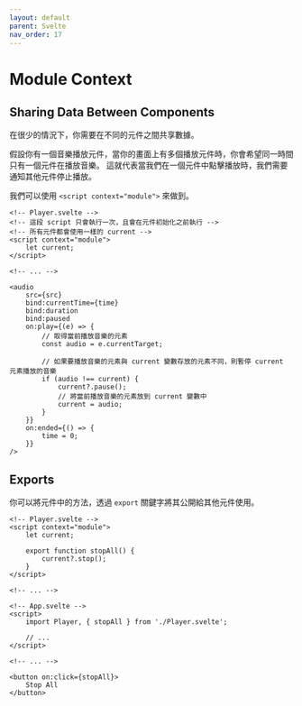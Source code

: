 ```yaml
---
layout: default
parent: Svelte
nav_order: 17
---
```


# Module Context

## Sharing Data Between Components

在很少的情況下，你需要在不同的元件之間共享數據。

假設你有一個音樂播放元件，當你的畫面上有多個播放元件時，你會希望同一時間只有一個元件在播放音樂。
這就代表當我們在一個元件中點擊播放時，我們需要通知其他元件停止播放。

我們可以使用 `<script context="module">` 來做到。

```svelte
<!-- Player.svelte -->
<!-- 這段 script 只會執行一次，且會在元件初始化之前執行 -->
<!-- 所有元件都會使用一樣的 current -->
<script context="module">
    let current;
</script>

<!-- ... -->

<audio
    src={src}
    bind:currentTime={time}
    bind:duration
    bind:paused
    on:play={(e) => {
        // 取得當前播放音樂的元素
        const audio = e.currentTarget;

        // 如果要播放音樂的元素與 current 變數存放的元素不同，則暫停 current 元素播放的音樂
        if (audio !== current) {
            current?.pause();
            // 將當前播放音樂的元素放到 current 變數中
            current = audio;
        }
    }}
    on:ended={() => {
        time = 0;
    }}
/>
```

## Exports

你可以將元件中的方法，透過 `export` 關鍵字將其公開給其他元件使用。

```svelte
<!-- Player.svelte -->
<script context="module">
    let current;

    export function stopAll() {
        current?.stop();
    }
</script>

<!-- ... -->
```

```svelte
<!-- App.svelte -->
<script>
    import Player, { stopAll } from './Player.svelte';

    // ...
</script>

<!-- ... -->

<button on:click={stopAll}>
    Stop All
</button>
```
